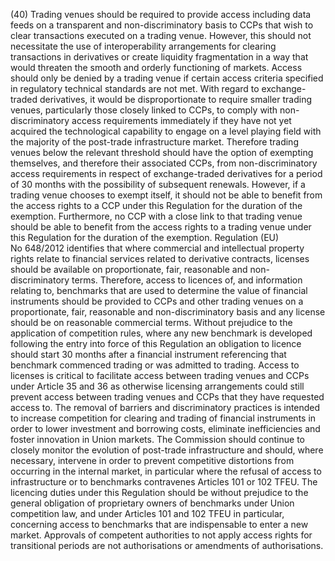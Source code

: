 (40) Trading venues should be required to provide access including data feeds on a transparent and non-discriminatory basis to CCPs that wish to clear transactions executed on a trading venue. However, this should not necessitate the use of interoperability arrangements for clearing transactions in derivatives or create liquidity fragmentation in a way that would threaten the smooth and orderly functioning of markets. Access should only be denied by a trading venue if certain access criteria specified in regulatory technical standards are not met. With regard to exchange-traded derivatives, it would be disproportionate to require smaller trading venues, particularly those closely linked to CCPs, to comply with non-discriminatory access requirements immediately if they have not yet acquired the technological capability to engage on a level playing field with the majority of the post-trade infrastructure market. Therefore trading venues below the relevant threshold should have the option of exempting themselves, and therefore their associated CCPs, from non-discriminatory access requirements in respect of exchange-traded derivatives for a period of 30 months with the possibility of subsequent renewals. However, if a trading venue chooses to exempt itself, it should not be able to benefit from the access rights to a CCP under this Regulation for the duration of the exemption. Furthermore, no CCP with a close link to that trading venue should be able to benefit from the access rights to a trading venue under this Regulation for the duration of the exemption. Regulation (EU) No 648/2012 identifies that where commercial and intellectual property rights relate to financial services related to derivative contracts, licenses should be available on proportionate, fair, reasonable and non-discriminatory terms. Therefore, access to licences of, and information relating to, benchmarks that are used to determine the value of financial instruments should be provided to CCPs and other trading venues on a proportionate, fair, reasonable and non-discriminatory basis and any license should be on reasonable commercial terms. Without prejudice to the application of competition rules, where any new benchmark is developed following the entry into force of this Regulation an obligation to licence should start 30 months after a financial instrument referencing that benchmark commenced trading or was admitted to trading. Access to licenses is critical to facilitate access between trading venues and CCPs under Article 35 and 36 as otherwise licensing arrangements could still prevent access between trading venues and CCPs that they have requested access to. The removal of barriers and discriminatory practices is intended to increase competition for clearing and trading of financial instruments in order to lower investment and borrowing costs, eliminate inefficiencies and foster innovation in Union markets. The Commission should continue to closely monitor the evolution of post-trade infrastructure and should, where necessary, intervene in order to prevent competitive distortions from occurring in the internal market, in particular where the refusal of access to infrastructure or to benchmarks contravenes Articles 101 or 102 TFEU. The licencing duties under this Regulation should be without prejudice to the general obligation of proprietary owners of benchmarks under Union competition law, and under Articles 101 and 102 TFEU in particular, concerning access to benchmarks that are indispensable to enter a new market. Approvals of competent authorities to not apply access rights for transitional periods are not authorisations or amendments of authorisations.